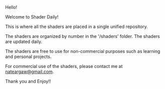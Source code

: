 Hello!

Welcome to Shader Daily!

This is where all the shaders are placed in a single unified repository. 

The shaders are organized by number in the '/shaders' folder. The shaders are updated daily.

The shaders are free to use for non-commercial purposes such as learning and personal projects.

For commercial use of the shaders, please contact me at nateargaw@gmail.com.

Thank you and Enjoy!!

